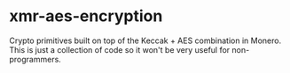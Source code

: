 # xmr-aes-encryption
Crypto primitives built on top of the Keccak + AES combination in Monero.
This is just a collection of code so it won't be very useful for non-programmers.
